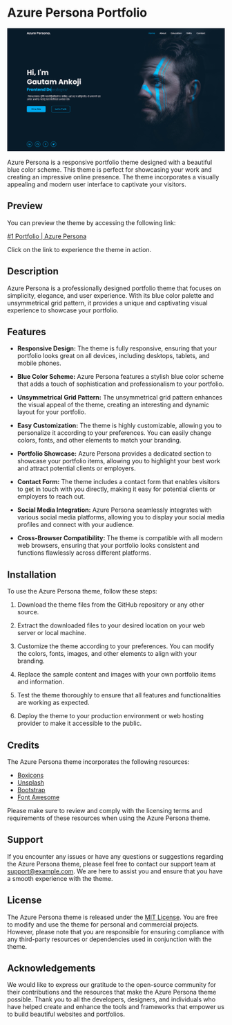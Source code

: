 # Azure Persona Portfolio

![Azure Persona](./images/screenshot.png)

Azure Persona is a responsive portfolio theme designed with a beautiful blue color scheme. This theme is perfect for showcasing your work and creating an impressive online presence. The theme incorporates a visually appealing and modern user interface to captivate your visitors.

## Preview

You can preview the theme by accessing the following link:

[#1 Portfolio | Azure Persona](https://gautamankoji.github.io/static-web-pages/login-registration-pages\azure-persona\index.html)

Click on the link to experience the theme in action.

## Description

Azure Persona is a professionally designed portfolio theme that focuses on simplicity, elegance, and user experience. With its blue color palette and unsymmetrical grid pattern, it provides a unique and captivating visual experience to showcase your portfolio.

## Features

- **Responsive Design:** The theme is fully responsive, ensuring that your portfolio looks great on all devices, including desktops, tablets, and mobile phones.

- **Blue Color Scheme:** Azure Persona features a stylish blue color scheme that adds a touch of sophistication and professionalism to your portfolio.

- **Unsymmetrical Grid Pattern:** The unsymmetrical grid pattern enhances the visual appeal of the theme, creating an interesting and dynamic layout for your portfolio.

- **Easy Customization:** The theme is highly customizable, allowing you to personalize it according to your preferences. You can easily change colors, fonts, and other elements to match your branding.

- **Portfolio Showcase:** Azure Persona provides a dedicated section to showcase your portfolio items, allowing you to highlight your best work and attract potential clients or employers.

- **Contact Form:** The theme includes a contact form that enables visitors to get in touch with you directly, making it easy for potential clients or employers to reach out.

- **Social Media Integration:** Azure Persona seamlessly integrates with various social media platforms, allowing you to display your social media profiles and connect with your audience.

- **Cross-Browser Compatibility:** The theme is compatible with all modern web browsers, ensuring that your portfolio looks consistent and functions flawlessly across different platforms.

## Installation

To use the Azure Persona theme, follow these steps:

1. Download the theme files from the GitHub repository or any other source.

2. Extract the downloaded files to your desired location on your web server or local machine.

3. Customize the theme according to your preferences. You can modify the colors, fonts, images, and other elements to align with your branding.

4. Replace the sample content and images with your own portfolio items and information.

5. Test the theme thoroughly to ensure that all features and functionalities are working as expected.

6. Deploy the theme to your production environment or web hosting provider to make it accessible to the public.

## Credits

The Azure Persona theme incorporates the following resources:

- [Boxicons](https://boxicons.com/)
- [Unsplash](https://unsplash.com)
- [Bootstrap](https://getbootstrap.com)
- [Font Awesome](https://fontawesome.com)

Please make sure to review and comply with the licensing terms and requirements of these resources when using the Azure Persona theme.

## Support

If you encounter any issues or have any questions or suggestions regarding the Azure Persona theme, please feel free to contact our support team at [support@example.com](gautamankoji@gmail.com.com). We are here to assist you and ensure that you have a smooth experience with the theme.

## License

The Azure Persona theme is released under the [MIT License](LICENSE). You are free to modify and use the theme for personal and commercial projects. However, please note that you are responsible for ensuring compliance with any third-party resources or dependencies used in conjunction with the theme.

## Acknowledgements

We would like to express our gratitude to the open-source community for their contributions and the resources that make the Azure Persona theme possible. Thank you to all the developers, designers, and individuals who have helped create and enhance the tools and frameworks that empower us to build beautiful websites and portfolios.
